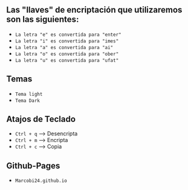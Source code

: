 ## Las "llaves" de encriptación que utilizaremos son las siguientes:

- `La letra "e" es convertida para "enter"`
- `La letra "i" es convertida para "imes"`
- `La letra "a" es convertida para "ai"`
- `La letra "o" es convertida para "ober"`
- `La letra "u" es convertida para "ufat"`
## Temas
- `Tema light`
- `Tema Dark`
## Atajos de Teclado
- `Ctrl + q` --> Desencripta
- `Ctrl + m` --> Encripta
- `Ctrl + c` --> Copia

## Github-Pages
- `Marcobi24.github.io`